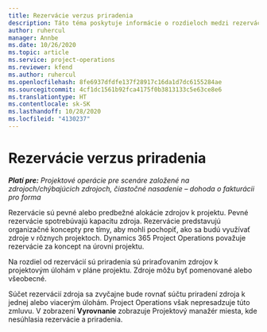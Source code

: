 ```yaml
---
title: Rezervácie verzus priradenia
description: Táto téma poskytuje informácie o rozdieloch medzi rezerváciami zdrojov a priradeniami zdrojov.
author: ruhercul
manager: Annbe
ms.date: 10/26/2020
ms.topic: article
ms.service: project-operations
ms.reviewer: kfend
ms.author: ruhercul
ms.openlocfilehash: 8fe6937dfdfe137f28917c16da1d7dc6155284ae
ms.sourcegitcommit: 4cf1dc1561b92fca4175f0b3813133c5e63ce8e6
ms.translationtype: HT
ms.contentlocale: sk-SK
ms.lasthandoff: 10/28/2020
ms.locfileid: "4130237"
---
```

# <a name="bookings-vs-assignments"></a>Rezervácie verzus priradenia

_**Platí pre:** Projektové operácie pre scenáre založené na zdrojoch/chýbajúcich zdrojoch, čiastočné nasadenie – dohoda o fakturácii pro forma_

Rezervácie sú pevné alebo predbežné alokácie zdrojov k projektu. Pevné rezervácie spotrebúvajú kapacitu zdroja. Rezervácie predstavujú organizačné koncepty pre tímy, aby mohli pochopiť, ako sa budú využívať zdroje v rôznych projektoch. Dynamics 365 Project Operations považuje rezervácie za koncept na úrovni projektu. 

Na rozdiel od rezervácií sú priradenia sú priraďovaním zdrojov k projektovým úlohám v pláne projektu. Zdroje môžu byť pomenované alebo všeobecné. 

Súčet rezervácií zdroja sa zvyčajne bude rovnať súčtu priradení zdroja k jednej alebo viacerým úlohám. Project Operations však nepresadzuje túto zmluvu. V zobrazení **Vyrovnanie** zobrazuje Projektový manažér miesta, kde nesúhlasia rezervácie a priradenia.
